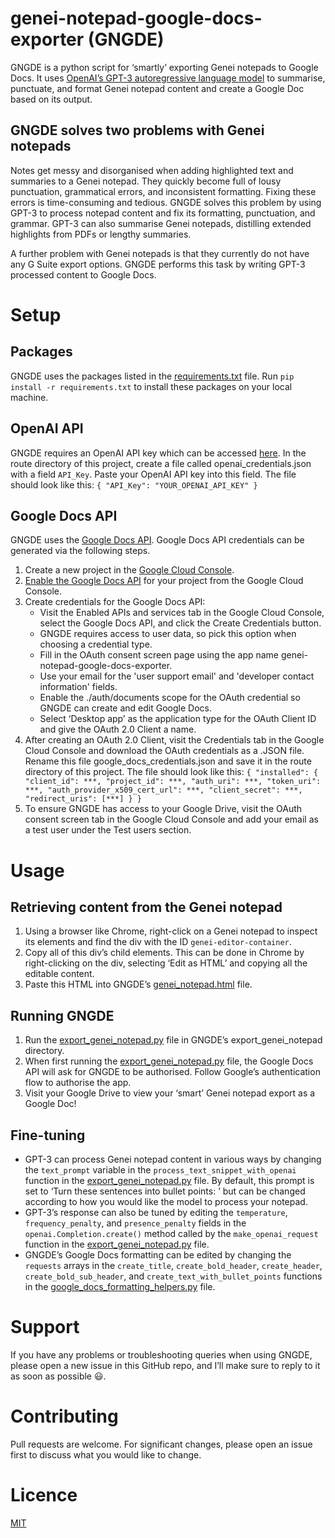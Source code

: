 # genei-notepad-google-docs-exporter (GNGDE)
GNGDE is a python script for ‘smartly’ exporting Genei notepads to Google Docs. It uses [OpenAI’s GPT-3 autoregressive language model](https://openai.com/blog/gpt-3-apps/) to summarise, punctuate, and format Genei notepad content and create a Google Doc based on its output. 

## GNGDE solves two problems with Genei notepads
Notes get messy and disorganised when adding highlighted text and summaries to a Genei notepad. They quickly become full of lousy punctuation, grammatical errors, and inconsistent formatting. Fixing these errors is time-consuming and tedious. GNGDE solves this problem by using GPT-3 to process notepad content and fix its formatting, punctuation, and grammar. GPT-3 can also summarise Genei notepads, distilling extended highlights from PDFs or lengthy summaries. 

A further problem with Genei notepads is that they currently do not have any G Suite export options. GNGDE performs this task by writing GPT-3 processed content to Google Docs. 

# Setup
## Packages
GNGDE uses the packages listed in the [requirements.txt](requirements.txt) file. Run `pip install -r requirements.txt` to install these packages on your local machine.

## OpenAI API
GNGDE requires an OpenAI API key which can be accessed [here](https://beta.openai.com/account/api-keys). In the route directory of this project, create a file called openai_credentials.json with a field `API_Key`. Paste your OpenAI API key into this field. The file should look like this:
`{
  "API_Key": "YOUR_OPENAI_API_KEY"
}`

## Google Docs API
GNGDE uses the [Google Docs API](https://developers.google.com/docs/api). Google Docs API credentials can be generated via the following steps. 
1. Create a new project in the [Google Cloud Console](https://console.cloud.google.com/).
2. [Enable the Google Docs API](https://console.cloud.google.com/apis/library/docs.googleapis.com) for your project from the Google Cloud Console. 
3. Create credentials for the Google Docs API:
    - Visit the Enabled APIs and services tab in the Google Cloud Console, select the Google Docs API, and click the Create Credentials button. 
    - GNGDE requires access to user data, so pick this option when choosing a credential type. 
    - Fill in the OAuth consent screen page using the app name genei-notepad-google-docs-exporter. 
    - Use your email for the 'user support email' and 'developer contact information' fields. 
    - Enable the ./auth/documents scope for the OAuth credential so GNGDE can create and edit Google Docs. 
    - Select ‘Desktop app’ as the application type for the OAuth Client ID and give the OAuth 2.0 Client a name. 
4. After creating an OAuth 2.0 Client, visit the Credentials tab in the Google Cloud Console and download the OAuth credentials as a .JSON file. Rename this file google_docs_credentials.json and save it in the route directory of this project. The file should look like this:
`{
  "installed": {
    "client_id": ***,
    "project_id": ***,
    "auth_uri": ***,
    "token_uri": ***,
    "auth_provider_x509_cert_url": ***,
    "client_secret": ***,
    "redirect_uris": [***]
  }
}`
5. To ensure GNGDE has access to your Google Drive, visit the OAuth consent screen tab in the Google Cloud Console and add your email as a test user under the Test users section. 

# Usage
## Retrieving content from the Genei notepad
1. Using a browser like Chrome, right-click on a Genei notepad to inspect its elements and find the div with the ID `genei-editor-container`. 
2. Copy all of this div’s child elements. This can be done in Chrome by right-clicking on the div, selecting ‘Edit as HTML’ and copying all the editable content. 
3. Paste this HTML into GNGDE’s [genei_notepad.html](genei_notepad.html) file. 

## Running GNGDE
1. Run the [export_genei_notepad.py](export_genei_notepad.py) file in GNGDE’s export_genei_notepad directory.
2. When first running the [export_genei_notepad.py](export_genei_notepad.py) file, the Google Docs API will ask for GNGDE to be authorised. Follow Google’s authentication flow to authorise the app. 
3. Visit your Google Drive to view your ‘smart’ Genei notepad export as a Google Doc!

## Fine-tuning
- GPT-3 can process Genei notepad content in various ways by changing the `text_prompt` variable in the `process_text_snippet_with_openai` function in the [export_genei_notepad.py](export_genei_notepad.py) file. By default, this prompt is set to ‘Turn these sentences into bullet points: ’ but can be changed according to how you would like the model to process your notepad. 
- GPT-3’s response can also be tuned by editing the `temperature`, `frequency_penalty`, and `presence_penalty` fields in the `openai.Completion.create()` method called by the `make_openai_request` function in the [export_genei_notepad.py](export_genei_notepad.py) file. 
- GNGDE’s Google Docs formatting can be edited by changing the `requests` arrays in the `create_title`, `create_bold_header`, `create_header`, `create_bold_sub_header`, and `create_text_with_bullet_points` functions in the [google_docs_formatting_helpers.py](google_docs_formatting_helpers.py) file. 

# Support
If you have any problems or troubleshooting queries when using GNGDE, please open a new issue in this GitHub repo, and I’ll make sure to reply to it as soon as possible 😃.

# Contributing
Pull requests are welcome. For significant changes, please open an issue first to discuss what you would like to change.

# Licence
[MIT](https://choosealicense.com/licenses/mit/)







